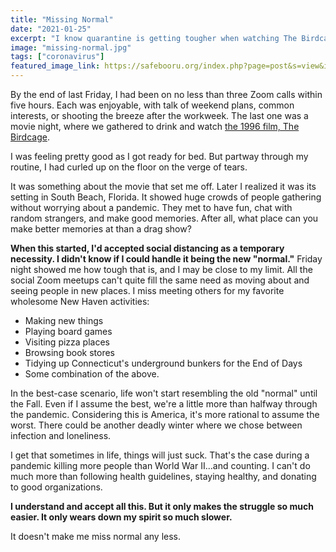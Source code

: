 ```yaml
---
title: "Missing Normal"
date: "2021-01-25"
excerpt: "I know quarantine is getting tougher when watching The Birdcage almost breaks me."
image: "missing-normal.jpg"
tags: ["coronavirus"]
featured_image_link: https://safebooru.org/index.php?page=post&s=view&id=1019561
---
```


By the end of last Friday, I had been on no less than three Zoom calls within five hours. Each was enjoyable, with talk of weekend plans, common interests, or shooting the breeze after the workweek. The last one was a movie night, where we gathered to drink and watch [the 1996 film, The Birdcage](https://en.wikipedia.org/wiki/The_Birdcage).

I was feeling pretty good as I got ready for bed. But partway through my routine, I had curled up on the floor on the verge of tears.

It was something about the movie that set me off. Later I realized it was its setting in South Beach, Florida. It showed huge crowds of people gathering without worrying about a pandemic. They met to have fun, chat with random strangers, and make good memories. After all, what place can you make better memories at than a drag show?

**When this started, I'd accepted social distancing as a temporary necessity. I didn't know if I could handle it being the new "normal."** Friday night showed me how tough that is, and I may be close to my limit. All the social Zoom meetups can't quite fill the same need as moving about and seeing people in new places. I miss meeting others for my favorite wholesome New Haven activities:

* Making new things
* Playing board games
* Visiting pizza places
* Browsing book stores
* Tidying up Connecticut's underground bunkers for the End of Days
* Some combination of the above.

In the best-case scenario, life won't start resembling the old "normal" until the Fall. Even if I assume the best, we're a little more than halfway through the pandemic. Considering this is America, it's more rational to assume the worst. There could be another deadly winter where we chose between infection and loneliness.

I get that sometimes in life, things will just suck. That's the case during a pandemic killing more people than World War II...and counting. I can't do much more than following health guidelines, staying healthy, and donating to good organizations.

**I understand and accept all this. But it only makes the struggle so much easier. It only wears down my spirit so much slower.**

It doesn't make me miss normal any less.
